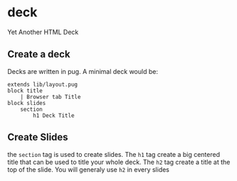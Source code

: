 # deck
Yet Another HTML Deck

## Create a deck
Decks are written in pug. A minimal deck would be:

    extends lib/layout.pug
    block title
        | Browser tab Title
    block slides
        section
            h1 Deck Title

## Create Slides
the `section` tag is used to create slides. The `h1` tag create a big centered title that can be used to title your whole deck. The `h2` tag create a title at the top of the slide. You will generaly use `h2` in every slides 
